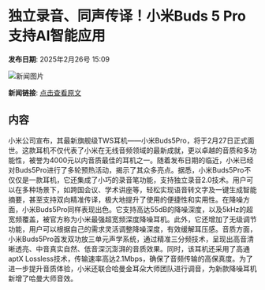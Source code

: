 # 独立录音、同声传译！小米Buds 5 Pro支持AI智能应用

**发布日期**: 2025年2月26号 15:09

![新闻图片](https://img1.mydrivers.com/img/20250226/s_f7a3987b627948c89e0f42cf88594fde.jpg)

**新闻链接**: [点击查看原文](https://www.aibase.com/zh/news/15747)

## 内容

小米公司宣布，其最新旗舰级TWS耳机——小米Buds5Pro，将于2月27日正式面世。这款耳机不仅代表了小米在无线音频领域的最新成就，更以卓越的音质和多功能性，被誉为4000元以内音质最佳的耳机之一。随着发布日期的临近，小米已经对Buds5Pro进行了多轮预热活动，揭示了其众多亮点。据悉，小米Buds5Pro不仅仅是一款耳机，它还集成了小巧的录音笔功能，支持独立录音2.0技术。用户可以在多种场景下，如跨国会议、学术讲座等，轻松实现语音转文字及一键生成智能摘要，甚至支持双向精准传译，极大地提升了使用的便捷性和实用性。在降噪方面，小米Buds5Pro同样表现出色。它支持高达55dB的降噪深度，以及5kHz的超宽频覆盖，被官方称为小米最强超宽频深度降噪耳机。此外，它还增加了无级调节功能，用户可以根据自己的需求灵活调整降噪深度，有效缓解耳压感。音质方面，小米Buds5Pro首发双功放三单元声学系统，通过精准三分频技术，呈现出高音清晰透亮、中音真实自然、低音深沉澎湃的音质效果。同时，该耳机还采用了高通aptX Lossless技术，传输速率高达2.1Mbps，确保了音频传输的高保真度。为了进一步提升音质体验，小米还联合哈曼金耳朵大师团队进行调音，为新款降噪耳机新增了哈曼大师音效。
